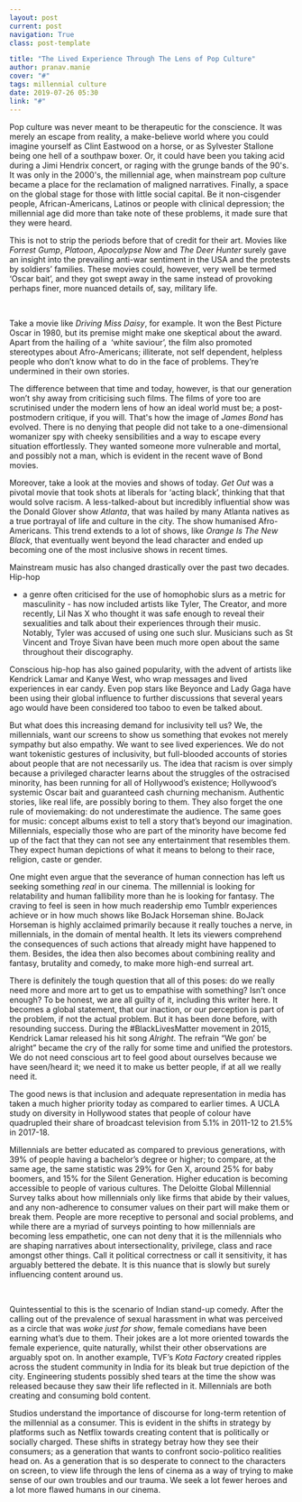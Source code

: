 ```yaml
---
layout: post
current: post
navigation: True
class: post-template

title: "The Lived Experience Through The Lens of Pop Culture"
author: pranav.manie
cover: "#"
tags: millennial culture
date: 2019-07-26 05:30
link: "#"
---
```

Pop culture was never meant to be therapeutic for the conscience. It was merely
an escape from reality, a make-believe world where you could imagine yourself as
Clint Eastwood on a horse, or as Sylvester Stallone being one hell of a southpaw
boxer. Or, it could have been you taking acid during a Jimi Hendrix concert, or
raging with the grunge bands of the 90's. It was only in the 2000's, the
millennial age, when mainstream pop culture became a place for the reclamation
of maligned narratives. Finally, a space on the global stage for those with
little social capital. Be it non-cisgender people, African-Americans, Latinos or
people with clinical depression; the millennial age did more than take note of
these problems, it made sure that they were heard.

This is not to strip the periods before that of credit for their art. Movies
like *Forrest Gump*, *Platoon*, *Apocalypse Now* and *The Deer Hunter* surely
gave an insight into the prevailing anti-war sentiment in the USA and the
protests by soldiers’ families. These movies could, however, very well be termed
‘Oscar bait’, and they got swept away in the same instead of provoking perhaps
finer, more nuanced details of, say, military life.

 

Take a movie like *Driving Miss Daisy*, for example. It won the Best Picture
Oscar in 1980, but its premise might make one skeptical about the award. Apart
from the hailing of a  ‘white saviour’, the film also promoted stereotypes about
Afro-Americans; illiterate, not self dependent, helpless people who don’t know
what to do in the face of problems. They’re undermined in their own stories.

The difference between that time and today, however, is that our generation
won’t shy away from criticising such films. The films of yore too are
scrutinised under the modern lens of how an ideal world must be; a
post-postmodern critique, if you will. That's how the image of *James Bond* has
evolved. There is no denying that people did not take to a one-dimensional
womanizer spy with cheeky sensibilities and a way to escape every situation
effortlessly. They wanted someone more vulnerable and mortal, and possibly not a
man, which is evident in the recent wave of Bond movies.

Moreover, take a look at the movies and shows of today. *Get Out* was a pivotal
movie that took shots at liberals for ‘acting black’, thinking that that would
solve racism. A less-talked-about but incredibly influential show was the Donald
Glover show *Atlanta*, that was hailed by many Atlanta natives as a true
portrayal of life and culture in the city. The show humanised Afro-Americans.
This trend extends to a lot of shows, like *Orange Is The New Black*, that
eventually went beyond the lead character and ended up becoming one of the most
inclusive shows in recent times.

Mainstream music has also changed drastically over the past two decades. Hip-hop
- a genre often criticised for the use of homophobic slurs as a metric for
masculinity - has now included artists like Tyler, The Creator, and more
recently, Lil Nas X who thought it was safe enough to reveal their sexualities
and talk about their experiences through their music. Notably, Tyler was accused
of using one such slur. Musicians such as St Vincent and Troye Sivan have been
much more open about the same throughout their discography.

Conscious hip-hop has also gained popularity, with the advent of artists like
Kendrick Lamar and Kanye West, who wrap messages and lived experiences in ear
candy. Even pop stars like Beyonce and Lady Gaga have been using their global
influence to further discussions that several years ago would have been
considered too taboo to even be talked about.

But what does this increasing demand for inclusivity tell us? We, the
millennials, want our screens to show us something that evokes not merely
sympathy but also empathy. We want to see lived experiences. We do not want
tokenistic gestures of inclusivity, but full-blooded accounts of stories about
people that are not necessarily us. The idea that racism is over simply because
a privileged character learns about the struggles of the ostracised minority,
has been running for all of Hollywood’s existence; Hollywood’s systemic Oscar
bait and guaranteed cash churning mechanism. Authentic stories, like real life,
are possibly boring to them. They also forget the one rule of moviemaking: do
not underestimate the audience. The same goes for music: concept albums exist to
tell a story that’s beyond our imagination. Millennials, especially those who
are part of the minority have become fed up of the fact that they can not see
any entertainment that resembles them. They expect human depictions of what it
means to belong to their race, religion, caste or gender.

One might even argue that the severance of human connection has left us seeking
something *real* in our cinema. The millennial is looking for relatability and
human fallibility more than he is looking for fantasy. The craving to feel is
seen in how much readership emo Tumblr experiences achieve or in how much shows
like BoJack Horseman shine. BoJack Horseman is highly acclaimed primarily
because it really touches a nerve, in millennials, in the domain of mental
health. It lets its viewers comprehend the consequences of such actions that
already might have happened to them. Besides, the idea then also becomes about
combining reality and fantasy, brutality and comedy, to make more high-end
surreal art.

There is definitely the tough question that all of this poses: do we really need
more and more art to get us to empathise with something? Isn’t once enough? To
be honest, we are all guilty of it, including this writer here. It becomes a
global statement, that our inaction, or our perception is part of the problem,
if not the actual problem. But it has been done before, with resounding success.
During the \#BlackLivesMatter movement in 2015, Kendrick Lamar released his hit
song *Alright*. The refrain “We gon’ be alright” became the cry of the rally for
some time and unified the protestors. We do not need conscious art to feel good
about ourselves because we have seen/heard it; we need it to make us better
people, if at all we really need it.

The good news is that inclusion and adequate representation in media has taken a
much higher priority today as compared to earlier times. A UCLA study on
diversity in Hollywood states that people of colour have quadrupled their share
of broadcast television from 5.1% in 2011-12 to 21.5% in 2017-18.

Millennials are better educated as compared to previous generations, with 39% of
people having a bachelor’s degree or higher; to compare, at the same age, the
same statistic was 29% for Gen X, around 25% for baby boomers, and 15% for the
Silent Generation. Higher education is becoming accessible to people of various
cultures. The Deloitte Global Millennial Survey talks about how millennials only
like firms that abide by their values, and any non-adherence to consumer values
on their part will make them or break them. People are more receptive to
personal and social problems, and while there are a myriad of surveys pointing
to how millennials are becoming less empathetic, one can not deny that it is the
millennials who are shaping narratives about intersectionality, privilege, class
and race amongst other things. Call it political correctness or call it
sensitivity, it has arguably bettered the debate. It is this nuance that is
slowly but surely influencing content around us.

 

Quintessential to this is the scenario of Indian stand-up comedy. After the
calling out of the prevalence of sexual harassment in what was perceived as a
circle that was *woke just for show*, female comedians have been earning what’s
due to them. Their jokes are a lot more oriented towards the female experience,
quite naturally, whilst their other observations are arguably spot on. In
another example, TVF’s *Kota Factory* created ripples across the student
community in India for its bleak but true depiction of the city. Engineering
students possibly shed tears at the time the show was released because they saw
their life reflected in it. Millennials are both creating and consuming bold
content.

Studios understand the importance of discourse for long-term retention of the
millennial as a consumer. This is evident in the shifts in strategy by platforms
such as Netflix towards creating content that is politically or socially
charged. These shifts in strategy betray how they see their consumers; as a
generation that wants to confront socio-politico realities head on. As a
generation that is so desperate to connect to the characters on screen, to view
life through the lens of cinema as a way of trying to make sense of our own
troubles and our trauma. We seek a lot fewer heroes and a lot more flawed humans
in our cinema.
